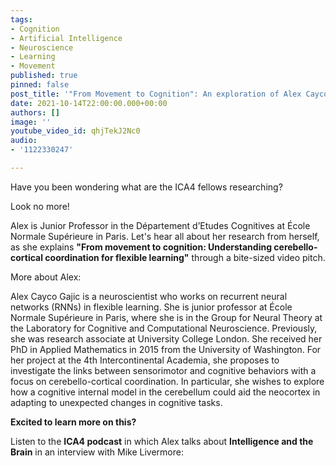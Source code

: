 ```yaml
---
tags:
- Cognition
- Artificial Intelligence
- Neuroscience
- Learning
- Movement
published: true
pinned: false
post_title: '"From Movement to Cognition": An exploration of Alex Cayco Gajic''s Research'
date: 2021-10-14T22:00:00.000+00:00
authors: []
image: ''
youtube_video_id: qhjTekJ2Nc0
audio:
- '1122330247'

---
```

Have you been wondering what are the ICA4 fellows researching?

Look no more!

Alex is Junior Professor in the Département d’Etudes Cognitives at École Normale Supérieure in Paris. Let's hear all about her research from herself, as she explains **"From movement to cognition: Understanding cerebello-cortical coordination for flexible learning"** through a bite-sized video pitch.

More about Alex:

Alex Cayco Gajic is a neuroscientist who works on recurrent neural networks (RNNs) in flexible learning. She is junior professor at École Normale Supérieure in Paris, where she is in the Group for Neural Theory at the Laboratory for Cognitive and Computational Neuroscience. Previously, she was research associate at University College London. She received her PhD in Applied Mathematics in 2015 from the University of Washington. For her project at the 4th Intercontinental Academia, she proposes to investigate the links between sensorimotor and cognitive behaviors with a focus on cerebello-cortical coordination. In particular, she wishes to explore how a cognitive internal model in the cerebellum could aid the neocortex in adapting to unexpected changes in cognitive tasks.

**Excited to learn more on this?**

Listen to the **ICA4 podcast** in which Alex talks about **Intelligence and the Brain** in an interview with Mike Livermore: